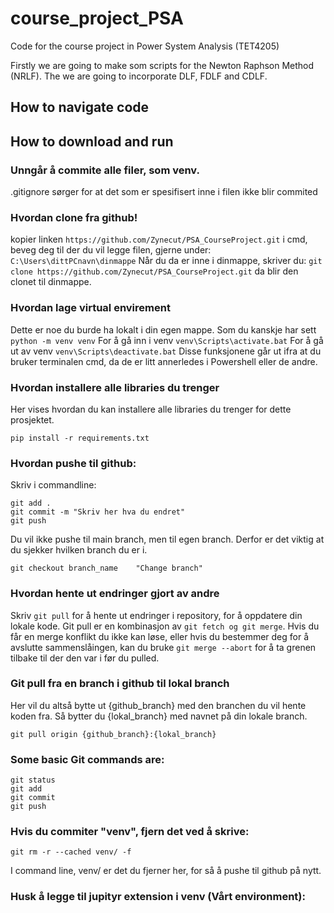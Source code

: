 # course_project_PSA
Code for the course project in Power System Analysis (TET4205)

Firstly we are going to make som scripts for the Newton Raphson Method (NRLF).
The we are going to incorporate DLF, FDLF and CDLF.

## How to navigate code
## How to download and run


### Unngår å commite alle filer, som venv.
.gitignore sørger for at det som er spesifisert inne i filen ikke blir commited

### Hvordan clone fra github!
kopier linken
```https://github.com/Zynecut/PSA_CourseProject.git```
i cmd, beveg deg til der du vil legge filen, gjerne under:
```C:\Users\dittPCnavn\dinmappe```
Når du da er inne i dinmappe, skriver du:
```git clone https://github.com/Zynecut/PSA_CourseProject.git```
da blir den clonet til dinmappe.


### Hvordan lage virtual envirement 
Dette er noe du burde ha lokalt i din egen mappe. Som du kanskje har sett 
```python -m venv venv```
For å gå inn i venv
```venv\Scripts\activate.bat```
For å gå ut av venv
```venv\Scripts\deactivate.bat```
Disse funksjonene går ut ifra at du bruker terminalen cmd, da de er litt annerledes i Powershell eller de andre.


### Hvordan installere alle libraries du trenger
Her vises hvordan du kan installere alle libraries du trenger for dette prosjektet. 
```
pip install -r requirements.txt
```


### Hvordan pushe til github:
Skriv i commandline:
```
git add .
git commit -m "Skriv her hva du endret"
git push
```
Du vil ikke pushe til main branch, men til egen branch. Derfor er det viktig at du sjekker hvilken branch du er i.
```
git checkout branch_name    "Change branch"
```


### Hvordan hente ut endringer gjort av andre
Skriv ```git pull``` for å hente ut endringer i repository, for å oppdatere din lokale kode.
Git pull er en kombinasjon av ```git fetch og git merge```. Hvis du får en merge konflikt du ikke kan løse, eller hvis du bestemmer deg for å avslutte sammenslåingen, kan du bruke ```git merge --abort``` for å ta grenen tilbake til der den var i før du pulled.

### Git pull fra en branch i github til lokal branch
Her vil du altså bytte ut {github_branch} med den branchen du vil hente koden fra. Så bytter du {lokal_branch} med navnet på din lokale branch.
```
git pull origin {github_branch}:{lokal_branch}
``` 

### Some basic Git commands are:
```
git status
git add
git commit
git push
```

### Hvis du commiter "venv", fjern det ved å skrive:
```
git rm -r --cached venv/ -f
```
I command line, venv/ er det du fjerner her, for så å pushe til github på nytt.

### Husk å legge til jupityr extension i venv (Vårt environment):

